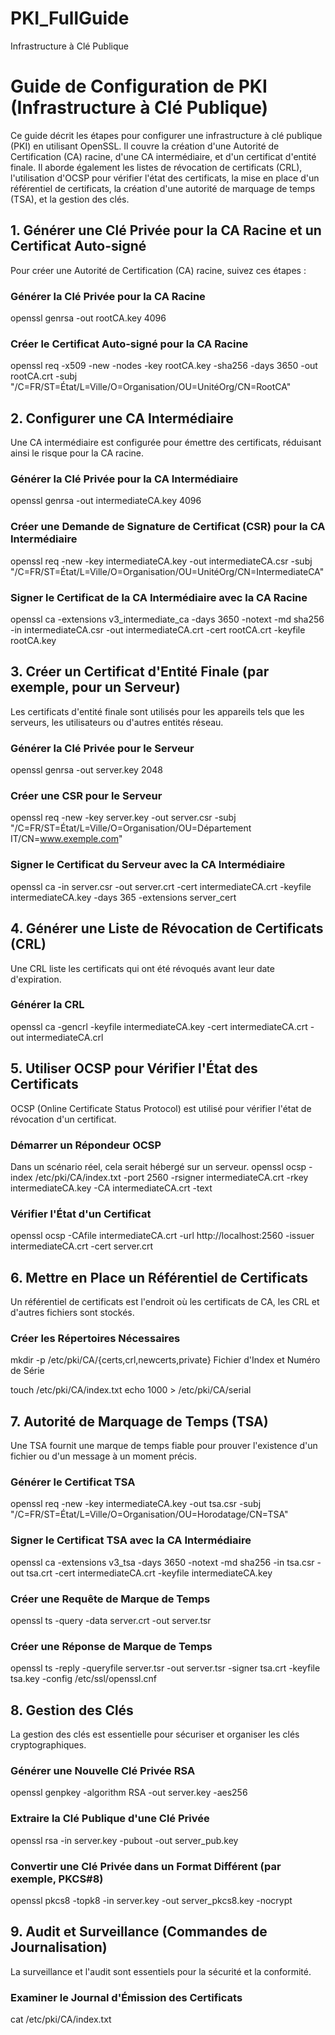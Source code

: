 # PKI_FullGuide
Infrastructure à Clé Publique
# Guide de Configuration de PKI (Infrastructure à Clé Publique)

Ce guide décrit les étapes pour configurer une infrastructure à clé publique (PKI) en utilisant OpenSSL. Il couvre la création d'une Autorité de Certification (CA) racine, d'une CA intermédiaire, et d'un certificat d'entité finale. Il aborde également les listes de révocation de certificats (CRL), l'utilisation d'OCSP pour vérifier l'état des certificats, la mise en place d'un référentiel de certificats, la création d'une autorité de marquage de temps (TSA), et la gestion des clés.

## 1. Générer une Clé Privée pour la CA Racine et un Certificat Auto-signé

Pour créer une Autorité de Certification (CA) racine, suivez ces étapes :

### Générer la Clé Privée pour la CA Racine

openssl genrsa -out rootCA.key 4096

### Créer le Certificat Auto-signé pour la CA Racine
openssl req -x509 -new -nodes -key rootCA.key -sha256 -days 3650 -out rootCA.crt -subj "/C=FR/ST=État/L=Ville/O=Organisation/OU=UnitéOrg/CN=RootCA"

## 2. Configurer une CA Intermédiaire
Une CA intermédiaire est configurée pour émettre des certificats, réduisant ainsi le risque pour la CA racine.


### Générer la Clé Privée pour la CA Intermédiaire
openssl genrsa -out intermediateCA.key 4096

### Créer une Demande de Signature de Certificat (CSR) pour la CA Intermédiaire
openssl req -new -key intermediateCA.key -out intermediateCA.csr -subj "/C=FR/ST=État/L=Ville/O=Organisation/OU=UnitéOrg/CN=IntermediateCA"

### Signer le Certificat de la CA Intermédiaire avec la CA Racine
openssl ca -extensions v3_intermediate_ca -days 3650 -notext -md sha256 -in intermediateCA.csr -out intermediateCA.crt -cert rootCA.crt -keyfile rootCA.key


## 3. Créer un Certificat d'Entité Finale (par exemple, pour un Serveur)
Les certificats d'entité finale sont utilisés pour les appareils tels que les serveurs, les utilisateurs ou d'autres entités réseau.

### Générer la Clé Privée pour le Serveur
openssl genrsa -out server.key 2048

### Créer une CSR pour le Serveur
openssl req -new -key server.key -out server.csr -subj "/C=FR/ST=État/L=Ville/O=Organisation/OU=Département IT/CN=www.exemple.com"

### Signer le Certificat du Serveur avec la CA Intermédiaire
openssl ca -in server.csr -out server.crt -cert intermediateCA.crt -keyfile intermediateCA.key -days 365 -extensions server_cert


## 4. Générer une Liste de Révocation de Certificats (CRL)
Une CRL liste les certificats qui ont été révoqués avant leur date d'expiration.

### Générer la CRL
openssl ca -gencrl -keyfile intermediateCA.key -cert intermediateCA.crt -out intermediateCA.crl


## 5. Utiliser OCSP pour Vérifier l'État des Certificats
OCSP (Online Certificate Status Protocol) est utilisé pour vérifier l'état de révocation d'un certificat.

### Démarrer un Répondeur OCSP
Dans un scénario réel, cela serait hébergé sur un serveur.
openssl ocsp -index /etc/pki/CA/index.txt -port 2560 -rsigner intermediateCA.crt -rkey intermediateCA.key -CA intermediateCA.crt -text

### Vérifier l'État d'un Certificat
openssl ocsp -CAfile intermediateCA.crt -url http://localhost:2560 -issuer intermediateCA.crt -cert server.crt


## 6. Mettre en Place un Référentiel de Certificats
Un référentiel de certificats est l'endroit où les certificats de CA, les CRL et d'autres fichiers sont stockés.

### Créer les Répertoires Nécessaires
mkdir -p /etc/pki/CA/{certs,crl,newcerts,private}
Fichier d'Index et Numéro de Série


touch /etc/pki/CA/index.txt
echo 1000 > /etc/pki/CA/serial


## 7. Autorité de Marquage de Temps (TSA)
Une TSA fournit une marque de temps fiable pour prouver l'existence d'un fichier ou d'un message à un moment précis.

### Générer le Certificat TSA
openssl req -new -key intermediateCA.key -out tsa.csr -subj "/C=FR/ST=État/L=Ville/O=Organisation/OU=Horodatage/CN=TSA"


### Signer le Certificat TSA avec la CA Intermédiaire
openssl ca -extensions v3_tsa -days 3650 -notext -md sha256 -in tsa.csr -out tsa.crt -cert intermediateCA.crt -keyfile intermediateCA.key

### Créer une Requête de Marque de Temps
openssl ts -query -data server.crt -out server.tsr

### Créer une Réponse de Marque de Temps
openssl ts -reply -queryfile server.tsr -out server.tsr -signer tsa.crt -keyfile tsa.key -config /etc/ssl/openssl.cnf


## 8. Gestion des Clés
La gestion des clés est essentielle pour sécuriser et organiser les clés cryptographiques.

### Générer une Nouvelle Clé Privée RSA
openssl genpkey -algorithm RSA -out server.key -aes256

### Extraire la Clé Publique d'une Clé Privée
openssl rsa -in server.key -pubout -out server_pub.key

### Convertir une Clé Privée dans un Format Différent (par exemple, PKCS#8)
openssl pkcs8 -topk8 -in server.key -out server_pkcs8.key -nocrypt

## 9. Audit et Surveillance (Commandes de Journalisation)
La surveillance et l'audit sont essentiels pour la sécurité et la conformité.

### Examiner le Journal d'Émission des Certificats

cat /etc/pki/CA/index.txt
